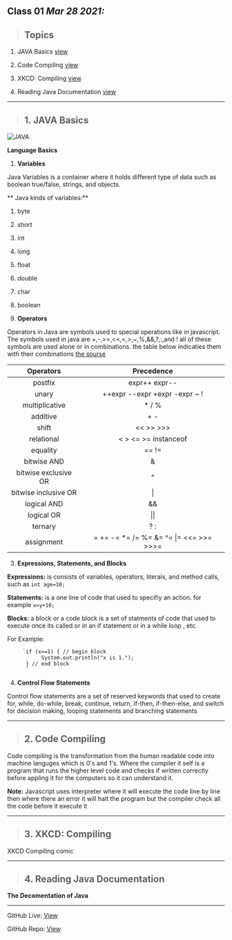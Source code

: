 ## Class 01  *Mar 28 2021:*

> ## Topics

   1. JAVA Basics [view](https://docs.oracle.com/javase/tutorial/java/nutsandbolts/index.html)
    
   2. Code Compiling [view](https://www.reddit.com/r/explainlikeimfive/comments/233dq5/eli5_what_does_it_mean_to_compile_code/) 
    
   3. XKCD: Compiling [view](https://xkcd.com/303/)
   
   4. Reading Java Documentation [view](https://www.dummies.com/programming/java/making-sense-of-javas-api-documentation/)

---


> ## 1.  JAVA Basics

![JAVA](https://miro.medium.com/max/8642/1*iIXOmGDzrtTJmdwbn7cGMw.png)

**Language Basics**

1. **Variables**

  Java Variables is a container where it holds different type of data such as boolean true/false, strings, and objects.

** Java kinds of variables:**

   1. byte 
   2. short 
   3. int 
   4. long 
   5. float 
   6. double 
   7. char 
   8. boolean
   
2. **Operators**

  Operators in Java are symbols used to special operations like in javascript. The symbols used in java are +,-,>>,<<,<,>,~,%,&&,?,:,and ! all of these symbols are used alone or in combinations. the table below indicaties them with their combinations [the sourse](https://docs.oracle.com/javase/tutorial/java/nutsandbolts/operators.html) 
  
|       Operators      |                Precedence               |
|:--------------------:|:---------------------------------------:|
| postfix              | expr++ expr--                           |
| unary                | ++expr --expr +expr -expr ~ !           |
| multiplicative       | * / %                                   |
| additive             | + -                                     |
| shift                | << >> >>>                               |
| relational           | < > <= >= instanceof                    |
| equality             | == !=                                   |
| bitwise AND          | &                                       |
| bitwise exclusive OR | ^                                       |
| bitwise inclusive OR | \|                                      |
| logical AND          | &&                                      |
| logical OR           | \|\|                                    |
| ternary              | ? :                                     |
| assignment           | = += -= *= /= %= &= ^= \|= <<= >>= >>>= |

3. **Expressions, Statements, and Blocks**

**Expressions:** is consists of variables, operators, literals, and method calls, such as `int age=10;`

**Statements:** is a one line of code that used to specifiy an action. for example `x=y+10;`

**Blocks:** a block or a code block is a set of statments of code that used to execute once its called or in an if statement or in a while loop , etc.

   For Example: 
   
         `if (x==1) { // begin block 
               System.out.println("x is 1.");
          } // end block 
          `



4. **Control Flow Statements**

Control flow statements are a set of reserved keywords that used to create for, while, do-while, break, continue, return, if-then, if-then-else, and switch for decision making, looping statements and branching statements 

---

> ## 2.  Code Compiling

Code compiling is the transformation from the human readable code into machine languges which is 0's and 1's. Where the compiler it self is a program that runs the higher level code and checks if written correctly before appling it for the computers so it can understand it.

**Note:** Javascript uses interpreter where it will execute the code line by line then where there an error it will halt the program but the compiler check all the code before it execute it 



---

> ## 3.  XKCD: Compiling 

XKCD Compiling comic

---

> ## 4.  Reading Java Documentation 

**The Decomentation of Java**

---

GitHub Live: [View](https://anassawalha95.github.io/reading-notes/Code%20401/Class%2001)

GitHub Repo: [View](https://github.com/anassawalha95/reading-notes/tree/main/Code%20401)
